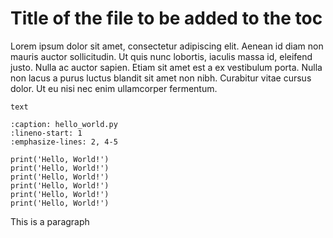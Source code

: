 # Title of the file to be added to the toc
Lorem ipsum dolor sit amet, consectetur adipiscing elit. Aenean id diam non mauris auctor sollicitudin. Ut quis nunc lobortis, iaculis massa id, eleifend justo. Nulla ac auctor sapien. Etiam sit amet est a ex vestibulum porta. Nulla non lacus a purus luctus blandit sit amet non nibh. Curabitur vitae cursus dolor. Ut eu nisi nec enim ullamcorper fermentum.

```{admonition} Here's my title
text
```

```{code-block} python
:caption: hello_world.py
:lineno-start: 1
:emphasize-lines: 2, 4-5

print('Hello, World!')
print('Hello, World!')
print('Hello, World!')
print('Hello, World!')
print('Hello, World!')
print('Hello, World!')
```


<p>This is a paragraph<p>